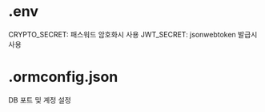 # .env

CRYPTO_SECRET: 패스워드 암호화시 사용
JWT_SECRET: jsonwebtoken 발급시 사용

# .ormconfig.json

DB 포트 및 계정 설정
